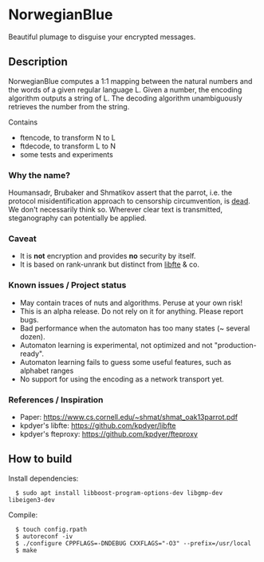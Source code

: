 # NorwegianBlue

Beautiful plumage to disguise your encrypted messages.

## Description

NorwegianBlue computes a 1:1 mapping between the natural numbers and the words of a given regular language L. Given a number, the encoding algorithm outputs a string of L. The decoding algorithm unambiguously retrieves the number from the string.

Contains
* ftencode, to transform N to L
* ftdecode, to transform L to N
* some tests and experiments

### Why the name?

Houmansadr, Brubaker and Shmatikov assert that the parrot, i.e. the protocol misidentification approach to censorship circumvention, is [dead][1]. We don't necessarily think so. Wherever clear text is transmitted, steganography can potentially be applied.

### Caveat

* It is **not** encryption and provides **no** security by itself.
* It is based on rank-unrank but distinct from [libfte][2] & co.

### Known issues / Project status

* May contain traces of nuts and algorithms. Peruse at your own risk!
* This is an alpha release. Do not rely on it for anything. Please report bugs.
* Bad performance when the automaton has too many states (~ several dozen).
* Automaton learning is experimental, not optimized and not "production-ready".
* Automaton learning fails to guess some useful features, such as alphabet ranges
* No support for using the encoding as a network transport yet.

### References / Inspiration

* Paper: https://www.cs.cornell.edu/~shmat/shmat_oak13parrot.pdf
* kpdyer's libfte: https://github.com/kpdyer/libfte
* kpdyer's fteproxy: https://github.com/kpdyer/fteproxy

## How to build

Install dependencies:

      $ sudo apt install libboost-program-options-dev libgmp-dev libeigen3-dev

Compile:

      $ touch config.rpath
      $ autoreconf -iv
      $ ./configure CPPFLAGS=-DNDEBUG CXXFLAGS="-O3" --prefix=/usr/local
      $ make

[1]: https://www.cs.cornell.edu/~shmat/shmat_oak13parrot.pdf
[2]: https://github.com/kpdyer/libfte

